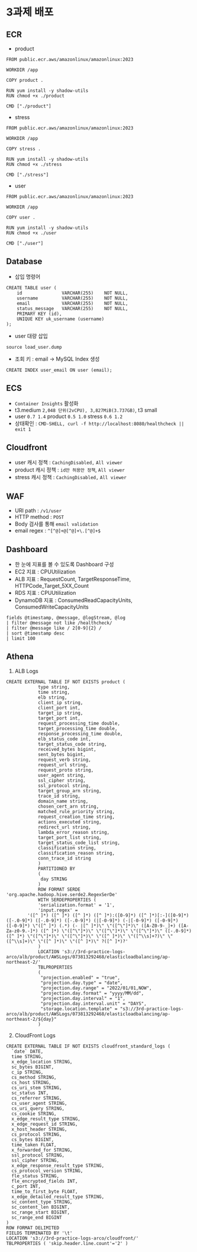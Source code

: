 # 3과제 배포
## ECR
- product
```
FROM public.ecr.aws/amazonlinux/amazonlinux:2023

WORKDIR /app

COPY product .

RUN yum install -y shadow-utils
RUN chmod +x ./product

CMD ["./product"]
```

- stress

```
FROM public.ecr.aws/amazonlinux/amazonlinux:2023

WORKDIR /app

COPY stress .

RUN yum install -y shadow-utils
RUN chmod +x ./stress

CMD ["./stress"]
```

- user

```
FROM public.ecr.aws/amazonlinux/amazonlinux:2023

WORKDIR /app

COPY user .

RUN yum install -y shadow-utils
RUN chmod +x ./user

CMD ["./user"]
```

## Database
- 삽입 명령어

```
CREATE TABLE user (
    id               VARCHAR(255)    NOT NULL,   
    username         VARCHAR(255)    NOT NULL,
    email            VARCHAR(255)    NOT NULL,
    status_message   VARCHAR(255)    NOT NULL,
    PRIMARY KEY (id),
    UNIQUE KEY uk_username (username)
);
```
- user 대량 삽입

```
source load_user.dump
```

- 조회 키 : email → MySQL Index 생성

```
CREATE INDEX user_email ON user (email);
```
## ECS
- `Container Insights` 활성화
- t3.medium `2,048 단위(2vCPU), 3,827MiB(3.737GB)`, t3 small 
- user `0.7 1.4` product `0.5 1.0` stress `0.6 1.2 `
- 상태확인 : `CMD-SHELL, curl -f http://localhost:8080/healthcheck || exit 1`
## Cloudfront
- user 캐시 정책 : `CachingDisabled,` `All viewer`
- product 캐시 정책 : `id만 허용만 정책`, `All viewer`
- stress 캐시 정책 : `CachingDisabled,` `All viewer`
## WAF
- URI path : `/v1/user`
- HTTP method : `POST`
- Body 검사를 통해 `email validation`
- email regex : `^[^@]+@[^@]+\.[^@]+$`
## Dashboard
- 한 눈에 지표를 볼 수 있도록 Dashboard 구성
- EC2 지표 : CPUUtilization
- ALB 지표 : RequestCount, TargetResponseTime, HTTPCode_Target_5XX_Count
- RDS 지표 : CPUUtilization
- DynamoDB 지표 : ConsumedReadCapacityUnits, ConsumedWriteCapacityUnits
```
fields @timestamp, @message, @logStream, @log
| filter @message not like /healthcheck/ 
| filter @message like / 2[0-9]{2} /
| sort @timestamp desc
| limit 100
```
## Athena
1. ALB Logs

```
CREATE EXTERNAL TABLE IF NOT EXISTS product (
            type string,
            time string,
            elb string,
            client_ip string,
            client_port int,
            target_ip string,
            target_port int,
            request_processing_time double,
            target_processing_time double,
            response_processing_time double,
            elb_status_code int,
            target_status_code string,
            received_bytes bigint,
            sent_bytes bigint,
            request_verb string,
            request_url string,
            request_proto string,
            user_agent string,
            ssl_cipher string,
            ssl_protocol string,
            target_group_arn string,
            trace_id string,
            domain_name string,
            chosen_cert_arn string,
            matched_rule_priority string,
            request_creation_time string,
            actions_executed string,
            redirect_url string,
            lambda_error_reason string,
            target_port_list string,
            target_status_code_list string,
            classification string,
            classification_reason string,
            conn_trace_id string
            )
            PARTITIONED BY
            (
             day STRING
            )
            ROW FORMAT SERDE 'org.apache.hadoop.hive.serde2.RegexSerDe'
            WITH SERDEPROPERTIES (
            'serialization.format' = '1',
            'input.regex' = 
        '([^ ]*) ([^ ]*) ([^ ]*) ([^ ]*):([0-9]*) ([^ ]*)[:-]([0-9]*) ([-.0-9]*) ([-.0-9]*) ([-.0-9]*) (|[-0-9]*) (-|[-0-9]*) ([-0-9]*) ([-0-9]*) \"([^ ]*) (.*) (- |[^ ]*)\" \"([^\"]*)\" ([A-Z0-9-_]+) ([A-Za-z0-9.-]*) ([^ ]*) \"([^\"]*)\" \"([^\"]*)\" \"([^\"]*)\" ([-.0-9]*) ([^ ]*) \"([^\"]*)\" \"([^\"]*)\" \"([^ ]*)\" \"([^\\s]+?)\" \"([^\\s]+)\" \"([^ ]*)\" \"([^ ]*)\" ?([^ ]*)?'
            )
            LOCATION 's3://3rd-practice-logs-arco/alb/product/AWSLogs/073813292468/elasticloadbalancing/ap-northeast-2/'
            TBLPROPERTIES
            (
             "projection.enabled" = "true",
             "projection.day.type" = "date",
             "projection.day.range" = "2022/01/01,NOW",
             "projection.day.format" = "yyyy/MM/dd",
             "projection.day.interval" = "1",
             "projection.day.interval.unit" = "DAYS",
             "storage.location.template" = "s3://3rd-practice-logs-arco/alb/product/AWSLogs/073813292468/elasticloadbalancing/ap-northeast-2/${day}"
            )
```
2. CloudFront Logs

```
CREATE EXTERNAL TABLE IF NOT EXISTS cloudfront_standard_logs (
  `date` DATE,
  time STRING,
  x_edge_location STRING,
  sc_bytes BIGINT,
  c_ip STRING,
  cs_method STRING,
  cs_host STRING,
  cs_uri_stem STRING,
  sc_status INT,
  cs_referrer STRING,
  cs_user_agent STRING,
  cs_uri_query STRING,
  cs_cookie STRING,
  x_edge_result_type STRING,
  x_edge_request_id STRING,
  x_host_header STRING,
  cs_protocol STRING,
  cs_bytes BIGINT,
  time_taken FLOAT,
  x_forwarded_for STRING,
  ssl_protocol STRING,
  ssl_cipher STRING,
  x_edge_response_result_type STRING,
  cs_protocol_version STRING,
  fle_status STRING,
  fle_encrypted_fields INT,
  c_port INT,
  time_to_first_byte FLOAT,
  x_edge_detailed_result_type STRING,
  sc_content_type STRING,
  sc_content_len BIGINT,
  sc_range_start BIGINT,
  sc_range_end BIGINT
)
ROW FORMAT DELIMITED 
FIELDS TERMINATED BY '\t'
LOCATION 's3://3rd-practice-logs-arco/cloudfront/'
TBLPROPERTIES ( 'skip.header.line.count'='2' )
```

